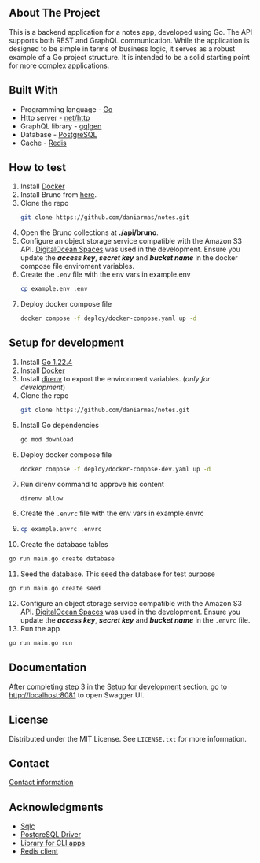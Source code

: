 ## About The Project

This is a backend application for a notes app, developed using Go. The API supports both REST and GraphQL communication. While the application is designed to be simple in terms of business logic, it serves as a robust example of a Go project structure. It is intended to be a solid starting point for more complex applications.

## Built With

* Programming language - [Go](https://go.dev)
* Http server - [net/http](https://pkg.go.dev/net/http)
* GraphQL library - [gqlgen](https://gqlgen.com)
* Database - [PostgreSQL](https://www.postgresql.org)
* Cache - [Redis](https://redis.io/)

## How to test

1. Install [Docker](https://docs.docker.com/desktop/)
2. Install Bruno from [here](https://www.usebruno.com/downloads).
3. Clone the repo
   ```sh
   git clone https://github.com/daniarmas/notes.git
   ```
4. Open the Bruno collections at **./api/bruno**.
5. Configure an object storage service compatible with the Amazon S3 API. [DigitalOcean Spaces](https://docs.digitalocean.com/products/spaces/) was used in the development. Ensure you update the ***access key***, ***secret key*** and ***bucket name*** in the docker compose file enviroment variables.
6. Create the `.env` file with the env vars in example.env
   ```sh
   cp example.env .env
   ```
7. Deploy docker compose file
   ```sh
   docker compose -f deploy/docker-compose.yaml up -d
   ```

## Setup for development

1. Install [Go 1.22.4](https://go.dev/doc/install)
2. Install [Docker](https://docs.docker.com/desktop/)
3. Install [direnv](https://direnv.net) to export the environment variables. (*only for development*)
4. Clone the repo
   ```sh
   git clone https://github.com/daniarmas/notes.git
   ```
5. Install Go dependencies
   ```sh
   go mod download
   ```
6. Deploy docker compose file
   ```sh
   docker compose -f deploy/docker-compose-dev.yaml up -d
   ```
7. Run direnv command to approve his content
   ```sh
   direnv allow
   ```
8. Create the `.envrc` file with the env vars in example.envrc
9. ```sh
   cp example.envrc .envrc
   ```
10. Create the database tables
   ```sh
   go run main.go create database
   ```
11. Seed the database. This seed the database for test purpose
   ```sh
   go run main.go create seed
   ```
12. Configure an object storage service compatible with the Amazon S3 API. [DigitalOcean Spaces](https://docs.digitalocean.com/products/spaces/) was used in the development. Ensure you update the ***access key***, ***secret key*** and ***bucket name*** in the `.envrc` file.
13.  Run the app
   ```sh
   go run main.go run
   ```

## Documentation

After completing step 3 in the [Setup for development](#setup-for-development) section, go to [http://localhost:8081](http://localhost:8081) to open Swagger UI.

## License

Distributed under the MIT License. See `LICENSE.txt` for more information.

## Contact

[Contact information](https://github.com/daniarmas)

## Acknowledgments

* [Sqlc](https://docs.sqlc.dev/en/latest/#)
* [PostgreSQL Driver](https://github.com/jackc/pgx)
* [Library for CLI apps](https://github.com/spf13/cobra)
* [Redis client](https://github.com/redis/go-redis/)
